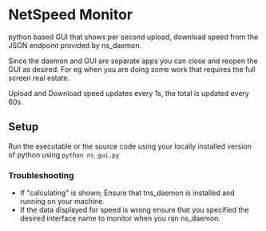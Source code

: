 # NetSpeed Monitor
python based GUI that shows per second upload, download speed from the JSON endpoint provided by ns_daemon.

Since the daemon and GUI are separate apps you can close and reopen the GUI as desired. For eg when you are doing some work that requires the full screen real estate.

Upload and Download speed updates every 1s, the total is updated every 60s.

## Setup

Run the executable or the source code using your locally installed version of python using `python ns_gui.py`

### Troubleshooting

- If "calculating" is shown; Ensure that tns_daemon is installed and running on your machine.
- If the data displayed for speed is wrong ensure that you specified the desired interface name to monitor when you ran ns_daemon.
